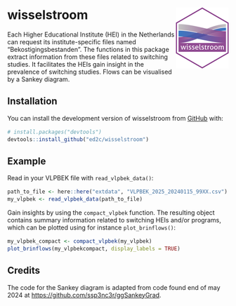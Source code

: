 
<!-- README.md is generated from README.Rmd. Please edit that file -->

# wisselstroom <img src="man/figures/logo.png" align="right" height="139" alt="" />

<!-- badges: start -->
<!-- badges: end -->

Each Higher Educational Institute (HEI) in the Netherlands can request
its institute-specific files named “Bekostigingsbestanden”. The
functions in this package extract information from these files related
to switching studies. It facilitates the HEIs gain insight in the
prevalence of switching studies. Flows can be visualised by a Sankey
diagram.

## Installation

You can install the development version of wisselstroom from
[GitHub](https://github.com/) with:

``` r
# install.packages("devtools")
devtools::install_github("ed2c/wisselstroom")
```

## Example

Read in your VLPBEK file with `read_vlpbek_data()`:

``` r
path_to_file <- here::here("extdata", "VLPBEK_2025_20240115_99XX.csv")
my_vlpbek <- read_vlpbek_data(path_to_file)
```

Gain insights by using the `compact_vlpbek` function. The resulting
object contains summary information related to switching HEIs and/or
programs, which can be plotted using for instance `plot_brinflows()`:

``` r
my_vlpbek_compact <- compact_vlpbek(my_vlpbek)
plot_brinflows(my_vlpbekcompact, display_labels = TRUE)
```

## Credits

The code for the Sankey diagram is adapted from code found end of may
2024 at <https://github.com/ssp3nc3r/ggSankeyGrad>.
